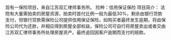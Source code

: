 现有一保险项目，来自江苏双汇律师事务所。
险种：信用保证保险
项目简介：
法院有大量需拍卖的房屋资源，拍卖时首付比例一般为最低30%，剩余由银行贷款支付，但银行贷款需保险公司提供信用保证保险，如购买者最终发生逾期，将由保险公司代为还款，并相应得到房屋全部权益，保险公司可自行将房屋卖出或者交由江苏双汇律师事务所处理房屋资产。最终追回因客户逾期而支付的赔款。